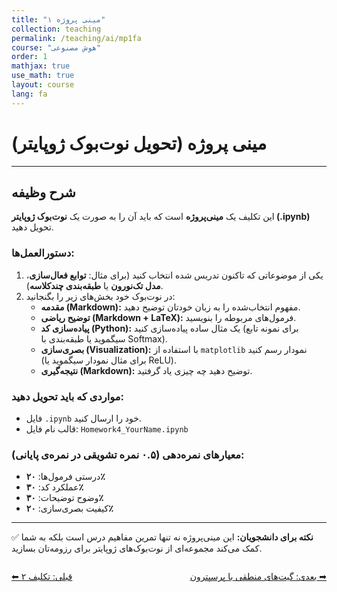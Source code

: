 ```yaml
---
title: "مینی پروژه ۱"
collection: teaching
permalink: /teaching/ai/mp1fa
course: "هوش مصنوعی"
order: 1
mathjax: true
use_math: true
layout: course
lang: fa
---
```


# مینی پروژه (تحویل نوت‌بوک ژوپایتر)

---

## شرح وظیفه  

این تکلیف یک **مینی‌پروژه** است که باید آن را به صورت یک **نوت‌بوک ژوپایتر (.ipynb)** تحویل دهید.  

### دستورالعمل‌ها:  
1. یکی از موضوعاتی که تاکنون تدریس شده انتخاب کنید (برای مثال: **توابع فعال‌سازی**، **مدل تک‌نورون** یا **طبقه‌بندی چندکلاسه**).  
2. در نوت‌بوک خود بخش‌های زیر را بگنجانید:  
   - **مقدمه (Markdown):** مفهوم انتخاب‌شده را به زبان خودتان توضیح دهید.  
   - **توضیح ریاضی (Markdown + LaTeX):** فرمول‌های مربوطه را بنویسید.  
   - **پیاده‌سازی کد (Python):** یک مثال ساده پیاده‌سازی کنید (برای نمونه تابع سیگموید یا طبقه‌بندی با Softmax).  
   - **بصری‌سازی (Visualization):** با استفاده از `matplotlib` نمودار رسم کنید (برای مثال نمودار سیگموید یا ReLU).  
   - **نتیجه‌گیری (Markdown):** توضیح دهید چه چیزی یاد گرفتید.  

### مواردی که باید تحویل دهید:  
- فایل `.ipynb` خود را ارسال کنید.  
- قالب نام فایل: `Homework4_YourName.ipynb`  

### معیارهای نمره‌دهی (۰.۵ نمره تشویقی در نمره‌ی پایانی):  
- درستی فرمول‌ها: **۲۰٪**  
- عملکرد کد: **۳۰٪**  
- وضوح توضیحات: **۳۰٪**  
- کیفیت بصری‌سازی: **۲۰٪**  

---

✅ **نکته برای دانشجویان:** این مینی‌پروژه نه تنها تمرین مفاهیم درس است بلکه به شما کمک می‌کند مجموعه‌ای از نوت‌بوک‌های ژوپایتر برای رزومه‌تان بسازید.  

<div class="lesson-nav" style="display:flex; justify-content:space-between; margin-top:2em;">
  <a class="btn btn--inverse" href="{{ '/teaching/ai/hw2' | relative_url }}">⬅︎ قبلی: تکلیف ۲ </a>
  <a class="btn btn--primary" href="{{ '/teaching/ai/logic1' | relative_url }}">بعدی: گیت‌های منطقی با پرسپترون ➡︎</a>
</div>
